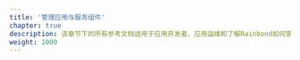 ```yaml
---
title: '管理应用与服务组件'
chapter: true
description: 该章节下的所有参考文档适用于应用开发者、应用运维和了解Rainbond如何管理应用的相关人员。
weight: 1000
---
```



